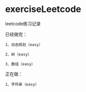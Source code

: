 # exerciseLeetcode
leetcode练习记录

已经做完：

    1、动态规划（easy）

    2、树（easy）
    
    3、数组（easy）

正在做：

    1、字符串（easy）
